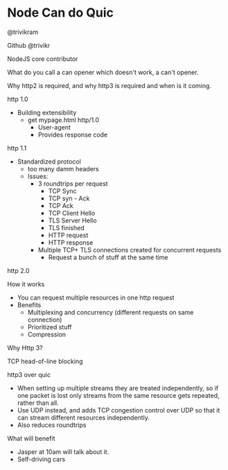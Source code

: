 # Node Can do Quic

@trivikram

Github @trivikr

NodeJS core contributor

What do you call a can opener which doesn't work, a can't opener.




Why http2 is required, and why http3 is required and when is it coming.

http 1.0

- Building extensibility
  - get mypage.html http/1.0
    - User-agent
    - Provides response code

http 1.1

- Standardized protocol
  - too many damm headers
  - Issues:
    - 3 roundtrips per request
      - TCP Sync 
      - TCP syn - Ack
      - TCP Ack
      - TCP Client Hello
      - TLS Server Hello
      - TLS finished
      - HTTP request
      - HTTP response
    - Multiple TCP+ TLS connections created for concurrent requests
      - Request a bunch of stuff at the same time

http 2.0

How it works
- You can request multiple resources in one http request
- Benefits
  - Multiplexing and concurrency (different requests on same connection)
  - Prioritized stuff
  - Compression

Why Http 3?

TCP head-of-line blocking

http3 over quic
- When setting up multiple streams they are treated independently, so if one packet is lost only streams from the same resource gets repeated, rather than all.
- Use UDP instead, and adds TCP congestion control over UDP so that it can stream different resources independently.
- Also reduces roundtrips


What will benefit

- Jasper at 10am will talk about it.
- Self-driving cars
